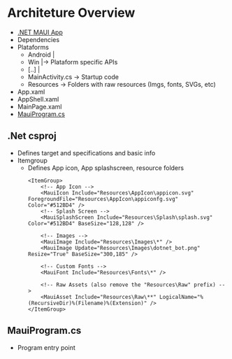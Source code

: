 # Architeture Overview
 - [.NET MAUI App](##.Net-csproj) 
  - Dependencies
  - Plataforms
    - Android | 
    - Win     |-> Plataform specific APIs  
    - [..]    |
    - MainActivity.cs -> Startup code
    - Resources -> Folders with raw resources (Imgs, fonts, SVGs, etc)
  - App.xaml
  - AppShell.xaml
  - MainPage.xaml
  - [MauiProgram.cs](##MauiProgram.cs)

## .Net csproj
- Defines target and specifications and basic info
- Itemgroup
  - Defines App icon, App splashscreen, resource folders
    ```xaml
	<ItemGroup>
		<!-- App Icon -->
		<MauiIcon Include="Resources\AppIcon\appicon.svg" ForegroundFile="Resources\AppIcon\appiconfg.svg" Color="#512BD4" />
		<!-- Splash Screen -->
		<MauiSplashScreen Include="Resources\Splash\splash.svg" Color="#512BD4" BaseSize="128,128" />

		<!-- Images -->
		<MauiImage Include="Resources\Images\*" />
		<MauiImage Update="Resources\Images\dotnet_bot.png" Resize="True" BaseSize="300,185" />

		<!-- Custom Fonts -->
		<MauiFont Include="Resources\Fonts\*" />

		<!-- Raw Assets (also remove the "Resources\Raw" prefix) -->
		<MauiAsset Include="Resources\Raw\**" LogicalName="%(RecursiveDir)%(Filename)%(Extension)" />
	</ItemGroup>
    ```
## MauiProgram.cs
- Program entry point
